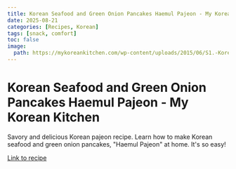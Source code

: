```yaml
---
title: Korean Seafood and Green Onion Pancakes Haemul Pajeon - My Korean Kitchen
date: 2025-08-21
categories: [Recipes, Korean]
tags: [snack, comfort]
toc: false
image:
  path: https://mykoreankitchen.com/wp-content/uploads/2015/06/S1.-Korean-Pancake-Recipe-Pajeon-150x150.jpg
---
```


  # Korean Seafood and Green Onion Pancakes Haemul Pajeon - My Korean Kitchen

  Savory and delicious Korean pajeon recipe. Learn how to make Korean seafood and green onion pancakes, "Haemul Pajeon" at home. It's so easy!

  [Link to recipe](https://mykoreankitchen.com/korean-seafood-and-green-onion-pancakes-haemul-pajeon/)

  